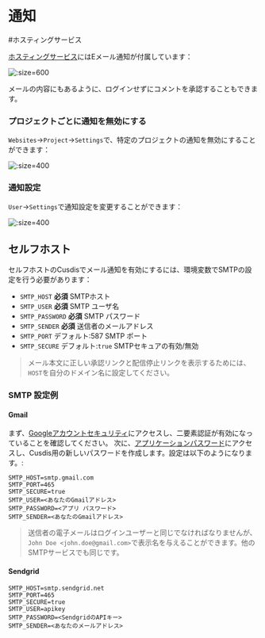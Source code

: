 # 通知

#ホスティングサービス

[ホスティングサービス](https://cusdis.com/dashboard)にはEメール通知が付属しています：

![](../images/email.png ':size=600')

メールの内容にもあるように、ログインせずにコメントを承認することもできます。

### プロジェクトごとに通知を無効にする

`Websites`->`Project`->`Settings`で、特定のプロジェクトの通知を無効にすることができます：

![](../images/disable-notification-in-project.png ':size=400')

### 通知設定

`User`->`Settings`で通知設定を変更することができます：

![](../images/advance-notification-settings.png ':size=400')

## セルフホスト

セルフホストのCusdisでメール通知を有効にするには、環境変数でSMTPの設定を行う必要があります：

- `SMTP_HOST` **必須** SMTPホスト
- `SMTP_USER` **必須** SMTP ユーザ名
- `SMTP_PASSWORD` **必須** SMTP パスワード
- `SMTP_SENDER` **必須** 送信者のメールアドレス
- `SMTP_PORT` デフォルト:587 SMTP ポート
- `SMTP_SECURE` デフォルト:`true` SMTPセキュアの有効/無効

> メール本文に正しい承認リンクと配信停止リンクを表示するためには、`HOST`を自分のドメイン名に設定してください。

### SMTP 設定例

#### Gmail

まず、[Googleアカウントセキュリティ](https://myaccount.google.com/security)にアクセスし、二要素認証が有効になっていることを確認してください。
次に、[アプリケーションパスワード](https://myaccount.google.com/apppasswords)にアクセスし、Cusdis用の新しいパスワードを作成します。設定は以下のようになります。:

```
SMTP_HOST=smtp.gmail.com
SMTP_PORT=465
SMTP_SECURE=true
SMTP_USER=<あなたのGmailアドレス>
SMTP_PASSWORD=<アプリ パスワード>
SMTP_SENDER=<あなたのGmailアドレス>
```

> 送信者の電子メールはログインユーザーと同じでなければなりませんが、`John Doe <john.doe@gmail.com>`で表示名を与えることができます。他のSMTPサービスでも同じです。

#### Sendgrid

```
SMTP_HOST=smtp.sendgrid.net
SMTP_PORT=465
SMTP_SECURE=true
SMTP_USER=apikey
SMTP_PASSWORD=<SendgridのAPIキー>
SMTP_SENDER=<あなたのメールアドレス>
```